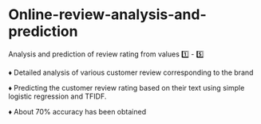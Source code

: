 # Online-review-analysis-and-prediction
Analysis and prediction of review rating from values :one: - :five:

:diamonds: Detailed analysis of various customer review corresponding to the brand

:diamonds: Predicting the customer review rating based on their text using simple logistic regression and TFIDF. 

:diamonds: About 70% accuracy has been obtained
